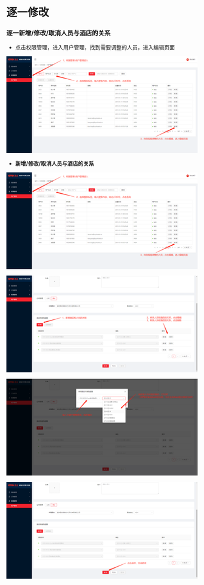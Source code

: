 # 逐一修改

### 逐一新增/修改/取消人员与酒店的关系

* 点击权限管理，进入用户管理，找到需要调整的人员，进入编辑页面

![](../../../../.gitbook/assets/image%20%28337%29.png)

* **新增/修改/取消人员与酒店的关系**

![](../../../../.gitbook/assets/image%20%28417%29.png)

![](../../../../.gitbook/assets/image%20%28386%29.png)

![](../../../../.gitbook/assets/image%20%2853%29.png)

![](../../../../.gitbook/assets/image%20%28108%29.png)



